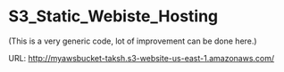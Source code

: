  # S3_Static_Webiste_Hosting
(This is a very generic code, lot of improvement can be done here.)

URL: http://myawsbucket-taksh.s3-website-us-east-1.amazonaws.com/ 
